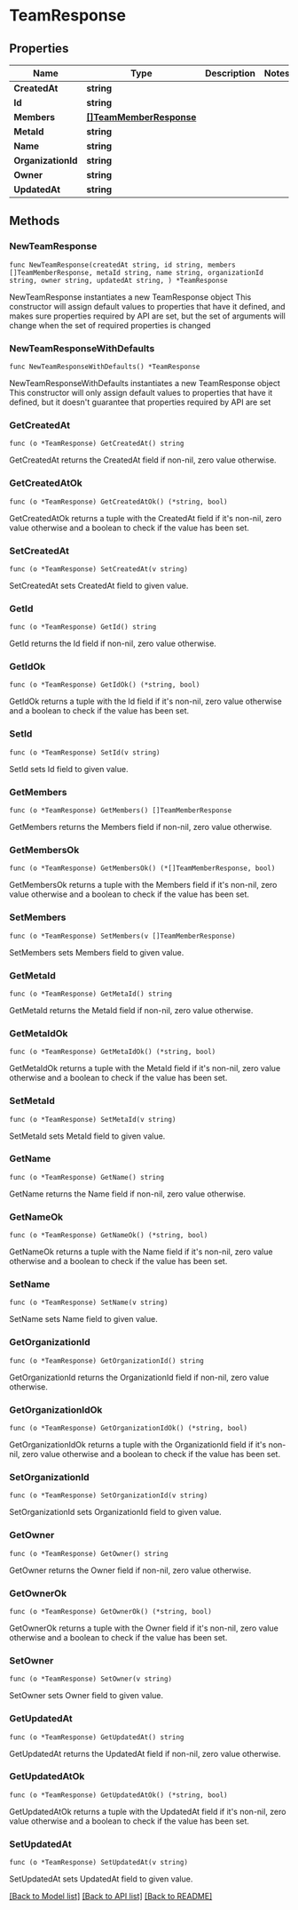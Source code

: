 # TeamResponse

## Properties

Name | Type | Description | Notes
------------ | ------------- | ------------- | -------------
**CreatedAt** | **string** |  | 
**Id** | **string** |  | 
**Members** | [**[]TeamMemberResponse**](TeamMemberResponse.md) |  | 
**MetaId** | **string** |  | 
**Name** | **string** |  | 
**OrganizationId** | **string** |  | 
**Owner** | **string** |  | 
**UpdatedAt** | **string** |  | 

## Methods

### NewTeamResponse

`func NewTeamResponse(createdAt string, id string, members []TeamMemberResponse, metaId string, name string, organizationId string, owner string, updatedAt string, ) *TeamResponse`

NewTeamResponse instantiates a new TeamResponse object
This constructor will assign default values to properties that have it defined,
and makes sure properties required by API are set, but the set of arguments
will change when the set of required properties is changed

### NewTeamResponseWithDefaults

`func NewTeamResponseWithDefaults() *TeamResponse`

NewTeamResponseWithDefaults instantiates a new TeamResponse object
This constructor will only assign default values to properties that have it defined,
but it doesn't guarantee that properties required by API are set

### GetCreatedAt

`func (o *TeamResponse) GetCreatedAt() string`

GetCreatedAt returns the CreatedAt field if non-nil, zero value otherwise.

### GetCreatedAtOk

`func (o *TeamResponse) GetCreatedAtOk() (*string, bool)`

GetCreatedAtOk returns a tuple with the CreatedAt field if it's non-nil, zero value otherwise
and a boolean to check if the value has been set.

### SetCreatedAt

`func (o *TeamResponse) SetCreatedAt(v string)`

SetCreatedAt sets CreatedAt field to given value.


### GetId

`func (o *TeamResponse) GetId() string`

GetId returns the Id field if non-nil, zero value otherwise.

### GetIdOk

`func (o *TeamResponse) GetIdOk() (*string, bool)`

GetIdOk returns a tuple with the Id field if it's non-nil, zero value otherwise
and a boolean to check if the value has been set.

### SetId

`func (o *TeamResponse) SetId(v string)`

SetId sets Id field to given value.


### GetMembers

`func (o *TeamResponse) GetMembers() []TeamMemberResponse`

GetMembers returns the Members field if non-nil, zero value otherwise.

### GetMembersOk

`func (o *TeamResponse) GetMembersOk() (*[]TeamMemberResponse, bool)`

GetMembersOk returns a tuple with the Members field if it's non-nil, zero value otherwise
and a boolean to check if the value has been set.

### SetMembers

`func (o *TeamResponse) SetMembers(v []TeamMemberResponse)`

SetMembers sets Members field to given value.


### GetMetaId

`func (o *TeamResponse) GetMetaId() string`

GetMetaId returns the MetaId field if non-nil, zero value otherwise.

### GetMetaIdOk

`func (o *TeamResponse) GetMetaIdOk() (*string, bool)`

GetMetaIdOk returns a tuple with the MetaId field if it's non-nil, zero value otherwise
and a boolean to check if the value has been set.

### SetMetaId

`func (o *TeamResponse) SetMetaId(v string)`

SetMetaId sets MetaId field to given value.


### GetName

`func (o *TeamResponse) GetName() string`

GetName returns the Name field if non-nil, zero value otherwise.

### GetNameOk

`func (o *TeamResponse) GetNameOk() (*string, bool)`

GetNameOk returns a tuple with the Name field if it's non-nil, zero value otherwise
and a boolean to check if the value has been set.

### SetName

`func (o *TeamResponse) SetName(v string)`

SetName sets Name field to given value.


### GetOrganizationId

`func (o *TeamResponse) GetOrganizationId() string`

GetOrganizationId returns the OrganizationId field if non-nil, zero value otherwise.

### GetOrganizationIdOk

`func (o *TeamResponse) GetOrganizationIdOk() (*string, bool)`

GetOrganizationIdOk returns a tuple with the OrganizationId field if it's non-nil, zero value otherwise
and a boolean to check if the value has been set.

### SetOrganizationId

`func (o *TeamResponse) SetOrganizationId(v string)`

SetOrganizationId sets OrganizationId field to given value.


### GetOwner

`func (o *TeamResponse) GetOwner() string`

GetOwner returns the Owner field if non-nil, zero value otherwise.

### GetOwnerOk

`func (o *TeamResponse) GetOwnerOk() (*string, bool)`

GetOwnerOk returns a tuple with the Owner field if it's non-nil, zero value otherwise
and a boolean to check if the value has been set.

### SetOwner

`func (o *TeamResponse) SetOwner(v string)`

SetOwner sets Owner field to given value.


### GetUpdatedAt

`func (o *TeamResponse) GetUpdatedAt() string`

GetUpdatedAt returns the UpdatedAt field if non-nil, zero value otherwise.

### GetUpdatedAtOk

`func (o *TeamResponse) GetUpdatedAtOk() (*string, bool)`

GetUpdatedAtOk returns a tuple with the UpdatedAt field if it's non-nil, zero value otherwise
and a boolean to check if the value has been set.

### SetUpdatedAt

`func (o *TeamResponse) SetUpdatedAt(v string)`

SetUpdatedAt sets UpdatedAt field to given value.



[[Back to Model list]](../README.md#documentation-for-models) [[Back to API list]](../README.md#documentation-for-api-endpoints) [[Back to README]](../README.md)


